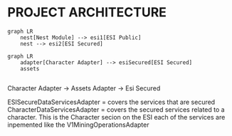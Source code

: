 # PROJECT ARCHITECTURE

```mermaid
graph LR
    nest[Nest Module] --> esi1[ESI Public]
    nest --> esi2[ESI Secured]
```


```mermaid
graph LR
    adapter[Character Adapter] --> esiSecured[ESI Secured]
	assets
	
```
Character Adapter -> Assets Adapter -> Esi Secured

ESISecureDataServicesAdapter = covers the services that are secured
CharacterDataServicesAdapter = covers the secured services related to a character. This is the Character secion on the ESI
each of the services are inpemented like the V1MiningOperationsAdapter
